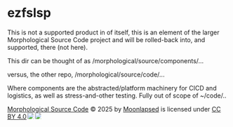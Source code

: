 # ezfslsp

This is not a supported product in of itself, this is an element of the larger Morphological Source Code project and will be rolled-back into, and supported, there (not here).


This dir can be thought of as /morphological/source/components/...

versus, the other repo, /morphological/source/code/...

Where components are the abstracted/platform machinery for CICD and logistics, as well as stress-and-other testing. Fully out of scope of ~/code/..

<a href="https://github.com/MOONLAPSED/Morphological">Morphological Source Code</a> © 2025 by <a href="https://github.com/MOONLAPSED">Moonlapsed</a> is licensed under <a href="https://creativecommons.org/licenses/by/4.0/">CC BY 4.0</a><img src="https://mirrors.creativecommons.org/presskit/icons/cc.svg" style="max-width: 1em;max-height:1em;margin-left: .2em;"><img src="https://mirrors.creativecommons.org/presskit/icons/by.svg" style="max-width: 1em;max-height:1em;margin-left: .2em;">
